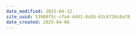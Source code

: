 ```yaml
---
date_modified: 2025-04-12
site_uuid: 53988f5c-cfa4-4dd1-8a1b-63c6726c8a78
date_created: 2025-04-06
---
```


